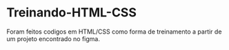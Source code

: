 # Treinando-HTML-CSS
Foram feitos codigos em HTML/CSS como forma de treinamento a partir de um projeto encontrado no figma.

